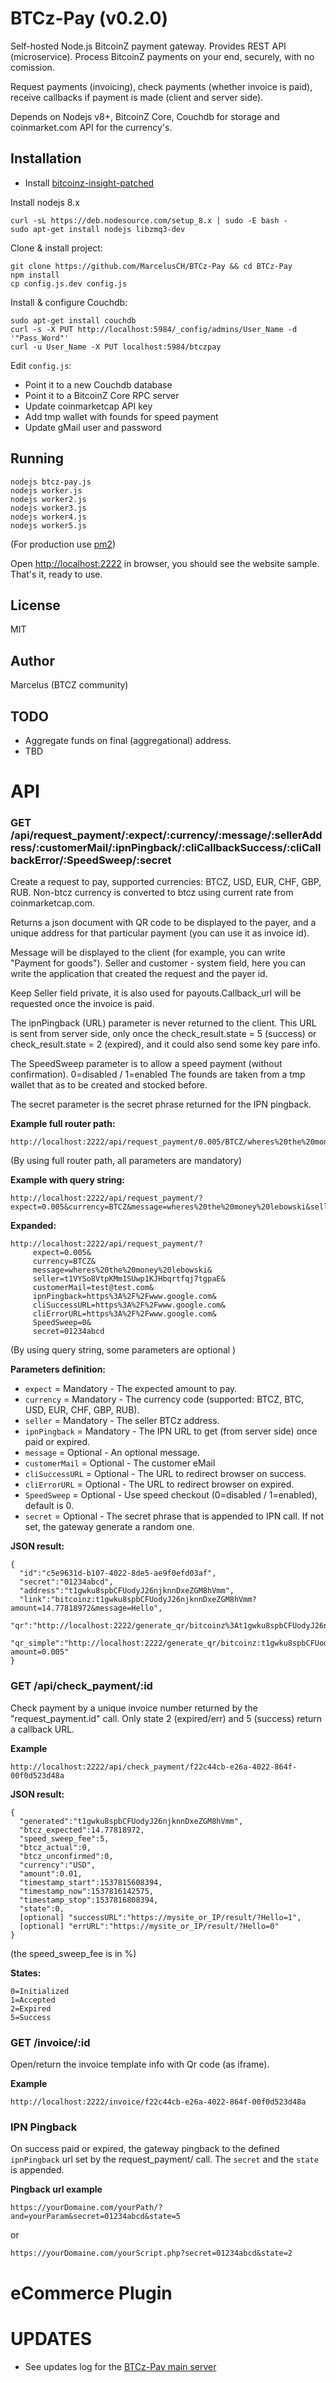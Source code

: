 BTCz-Pay (v0.2.0)
===================

Self-hosted Node.js BitcoinZ payment gateway. Provides REST API (microservice).
Process BitcoinZ payments on your end, securely, with no comission.

Request payments (invoicing), check payments (whether invoice is paid), receive callbacks if payment is made (client and server side).

Depends on Nodejs v8+, BitcoinZ Core, Couchdb for storage and coinmarket.com API for the currency's.


Installation
------------

* Install [bitcoinz-insight-patched](https://github.com/btcz/bitcoinz-insight-patched)

Install nodejs 8.x
```
curl -sL https://deb.nodesource.com/setup_8.x | sudo -E bash -
sudo apt-get install nodejs libzmq3-dev
```

Clone & install project:
```
git clone https://github.com/MarcelusCH/BTCz-Pay && cd BTCz-Pay
npm install
cp config.js.dev config.js
```

Install & configure Couchdb:
```
sudo apt-get install couchdb
curl -s -X PUT http://localhost:5984/_config/admins/User_Name -d '"Pass_Word"'
curl -u User_Name -X PUT localhost:5984/btczpay
```

Edit `config.js`:
* Point it to a new Couchdb database
* Point it to a BitcoinZ Core RPC server
* Update coinmarketcap API key
* Add tmp wallet with founds for speed payment
* Update gMail user and password



Running
-------

```
nodejs btcz-pay.js
nodejs worker.js
nodejs worker2.js
nodejs worker3.js
nodejs worker4.js
nodejs worker5.js
```
(For production use [pm2](https://www.npmjs.com/package/pm2))


Open [http://localhost:2222](http://localhost:2222) in browser, you should see the website sample.
That's it, ready to use.

License
-------

MIT

Author
------

Marcelus (BTCZ community)


TODO
----
- Aggregate funds on final (aggregational) address.
- TBD

API
===

### GET /api/request_payment/:expect/:currency/:message/:sellerAddress/:customerMail/:ipnPingback/:cliCallbackSuccess/:cliCallbackError/:SpeedSweep/:secret


Create a request to pay, supported currencies: BTCZ, USD, EUR, CHF, GBP, RUB. Non-btcz currency is converted to btcz using current rate from coinmarketcap.com.

Returns a json document with QR code to be displayed to the payer, and a unique address for that particular payment (you can use it as invoice id).

Message will be displayed to the client (for example, you can write "Payment for goods"). Seller and customer - system field, here you can write the application that created the request and the payer id.

Keep Seller field private, it is also used for payouts.Callback_url will be requested once the invoice is paid.

The ipnPingback (URL) parameter is never returned to the client. This URL is sent from server side, only once the check_result.state = 5 (success) or check_result.state = 2 (expired), and it could also send some key pare info.

The SpeedSweep parameter is to allow a speed payment (without confirmation). 0=disabled / 1=enabled
The founds are taken from a tmp wallet that as to be created and stocked before.

The secret parameter is the secret phrase returned for the IPN pingback.

**Example full router path:**
```
http://localhost:2222/api/request_payment/0.005/BTCZ/wheres%20the%20money%20lebowski/t1VYSo8VtpKMm1SUwp1KJHbqrtfqj7tgpaE/test@test.com/https%253A%252F%252Fwww.google.com/https%253A%252F%252Fwww.google.com/https%253A%252F%252Fwww.google.com/0/01234abcd
```
(By using full router path, all parameters are mandatory)

**Example with query string:**
```
http://localhost:2222/api/request_payment/?expect=0.005&currency=BTCZ&message=wheres%20the%20money%20lebowski&seller=t1VYSo8VtpKMm1SUwp1KJHbqrtfqj7tgpaE&customerMail=test@test.com&ipnPingback=https%3A%2F%2Fwww.google.com&cliSuccessURL=https%3A%2F%2Fwww.google.com&cliErrorURL=https%3A%2F%2Fwww.google.com&SpeedSweep=0&secret=01234abcd
```
**Expanded:**
```
http://localhost:2222/api/request_payment/?
     expect=0.005&
     currency=BTCZ&
     message=wheres%20the%20money%20lebowski&
     seller=t1VYSo8VtpKMm1SUwp1KJHbqrtfqj7tgpaE&
     customerMail=test@test.com&
     ipnPingback=https%3A%2F%2Fwww.google.com&
     cliSuccessURL=https%3A%2F%2Fwww.google.com&
     cliErrorURL=https%3A%2F%2Fwww.google.com&
     SpeedSweep=0&
     secret=01234abcd
```
(By using query string, some parameters are optional )

**Parameters definition:**
- `expect` = Mandatory - The expected amount to pay.
- `currency` = Mandatory - The currency code (supported: BTCZ, BTC, USD, EUR, CHF, GBP, RUB).
- `seller` = Mandatory - The seller BTCz address.
- `ipnPingback` = Mandatory - The IPN URL to get (from server side) once paid or expired.
- `message` = Optional - An optional message.
- `customerMail` = Optional - The customer eMail
- `cliSuccessURL` = Optional - The URL to redirect browser on success.
- `cliErrorURL` = Optional - The URL to redirect browser on expired.
- `SpeedSweep` = Optional - Use speed checkout (0=disabled / 1=enabled), default is 0.
- `secret` = Optional - The secret phrase that is appended to IPN call. If not set, the gateway generate a random one.

**JSON result:**
```
{
  "id":"c5e9631d-b107-4022-8de5-ae9f0efd03af",
  "secret":"01234abcd",
  "address":"t1gwku8spbCFUodyJ26njknnDxeZGM8hVmm",
  "link":"bitcoinz:t1gwku8spbCFUodyJ26njknnDxeZGM8hVmm?amount=14.77818972&message=Hello",
  "qr":"http://localhost:2222/generate_qr/bitcoinz%3At1gwku8spbCFUodyJ26njknnDxeZGM8hVmm%3Famount%3D14.77818972%26message%3DHello",
  "qr_simple":"http://localhost:2222/generate_qr/bitcoinz:t1gwku8spbCFUodyJ26njknnDxeZGM8hVmm?amount=0.005"
}
```

### GET /api/check_payment/:id


Check payment by a unique invoice number returned by the "request_payment.id" call. Only state 2 (expired/err) and 5 (success) return a callback URL.

**Example**
```
http://localhost:2222/api/check_payment/f22c44cb-e26a-4022-864f-00f0d523d48a
```

**JSON result:**
```
{
  "generated":"t1gwku8spbCFUodyJ26njknnDxeZGM8hVmm",
  "btcz_expected":14.77818972,
  "speed_sweep_fee":5,
  "btcz_actual":0,
  "btcz_unconfirmed":0,
  "currency":"USD",
  "amount":0.01,
  "timestamp_start":1537815608394,
  "timestamp_now":1537816142575,
  "timestamp_stop":1537816808394,
  "state":0,
  [optional] "successURL":"https://mysite_or_IP/result/?Hello=1",
  [optional] "errURL":"https://mysite_or_IP/result/?Hello=0"
}
```
(the speed_sweep_fee is in %)


**States:**
```
0=Initialized
1=Accepted
2=Expired
5=Success
```

### GET /invoice/:id

Open/return the invoice template info with Qr code (as iframe).

**Example**
```
http://localhost:2222/invoice/f22c44cb-e26a-4022-864f-00f0d523d48a
```

### IPN Pingback

On success paid or expired, the gateway pingback to the defined `ipnPingback` url set by the request_payment/ call. The `secret` and the `state` is appended.

**Pingback url example**
```
https://yourDomaine.com/yourPath/?and=yourParam&secret=01234abcd&state=5
```
or
```
https://yourDomaine.com/yourScript.php?secret=01234abcd&state=2
```

eCommerce Plugin
===


UPDATES
=======

- See updates log for the [BTCz-Pay main server](https://github.com/MarcelusCH/BTCz-Pay/blob/master/UPDATES.md#BTCz-Pay-main-server)
